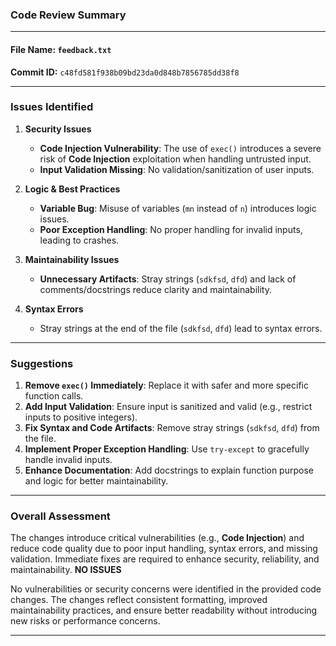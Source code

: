 ### Code Review Summary

---

#### **File Name:** `feedback.txt`  
**Commit ID:** `c48fd581f938b09bd23da0d848b7856785dd38f8`  

---

### **Issues Identified**  

1. **Security Issues**
   - **Code Injection Vulnerability**: The use of `exec()` introduces a severe risk of **Code Injection** exploitation when handling untrusted input.
   - **Input Validation Missing**: No validation/sanitization of user inputs.
  
2. **Logic & Best Practices**
   - **Variable Bug**: Misuse of variables (`mn` instead of `n`) introduces logic issues.
   - **Poor Exception Handling**: No proper handling for invalid inputs, leading to crashes.  

3. **Maintainability Issues**
   - **Unnecessary Artifacts**: Stray strings (`sdkfsd`, `dfd`) and lack of comments/docstrings reduce clarity and maintainability.  

4. **Syntax Errors**
   - Stray strings at the end of the file (`sdkfsd`, `dfd`) lead to syntax errors.

---

### **Suggestions**

1. **Remove `exec()` Immediately**: Replace it with safer and more specific function calls.
2. **Add Input Validation**: Ensure input is sanitized and valid (e.g., restrict inputs to positive integers).
3. **Fix Syntax and Code Artifacts**: Remove stray strings (`sdkfsd`, `dfd`) from the file.
4. **Implement Proper Exception Handling**: Use `try-except` to gracefully handle invalid inputs.
5. **Enhance Documentation**: Add docstrings to explain function purpose and logic for better maintainability.

---

### **Overall Assessment**
The changes introduce critical vulnerabilities (e.g., **Code Injection**) and reduce code quality due to poor input handling, syntax errors, and missing validation. Immediate fixes are required to enhance security, reliability, and maintainability.
**NO ISSUES** 

No vulnerabilities or security concerns were identified in the provided code changes. The changes reflect consistent formatting, improved maintainability practices, and ensure better readability without introducing new risks or performance concerns.

-------------------------------------------------------------

